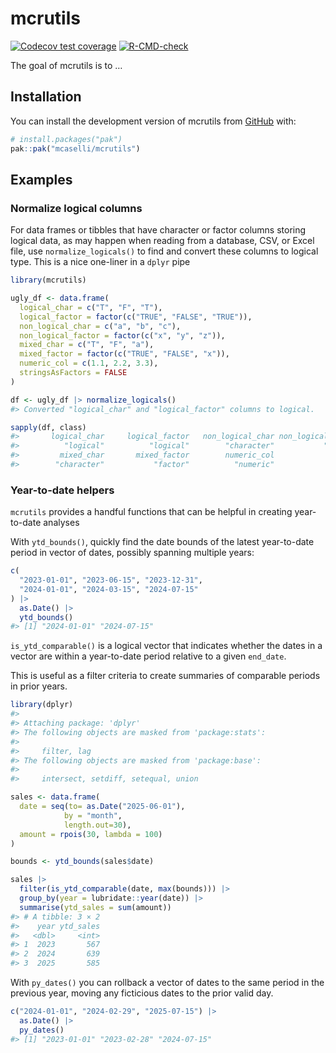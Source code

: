 
<!-- README.md is generated from README.Rmd. Please edit that file -->

# mcrutils

<!-- badges: start -->

[![Codecov test
coverage](https://codecov.io/gh/mcaselli/mcrutils/graph/badge.svg)](https://app.codecov.io/gh/mcaselli/mcrutils)
[![R-CMD-check](https://github.com/mcaselli/mcrutils/actions/workflows/R-CMD-check.yaml/badge.svg)](https://github.com/mcaselli/mcrutils/actions/workflows/R-CMD-check.yaml)
<!-- badges: end -->

The goal of mcrutils is to …

## Installation

You can install the development version of mcrutils from
[GitHub](https://github.com/) with:

``` r
# install.packages("pak")
pak::pak("mcaselli/mcrutils")
```

## Examples

### Normalize logical columns

For data frames or tibbles that have character or factor columns storing
logical data, as may happen when reading from a database, CSV, or Excel
file, use `normalize_logicals()` to find and convert these columns to
logical type. This is a nice one-liner in a `dplyr` pipe

``` r
library(mcrutils)

ugly_df <- data.frame(
  logical_char = c("T", "F", "T"),
  logical_factor = factor(c("TRUE", "FALSE", "TRUE")),
  non_logical_char = c("a", "b", "c"),
  non_logical_factor = factor(c("x", "y", "z")),
  mixed_char = c("T", "F", "a"),
  mixed_factor = factor(c("TRUE", "FALSE", "x")),
  numeric_col = c(1.1, 2.2, 3.3),
  stringsAsFactors = FALSE
)

df <- ugly_df |> normalize_logicals()
#> Converted "logical_char" and "logical_factor" columns to logical.

sapply(df, class)
#>       logical_char     logical_factor   non_logical_char non_logical_factor 
#>          "logical"          "logical"        "character"           "factor" 
#>         mixed_char       mixed_factor        numeric_col 
#>        "character"           "factor"          "numeric"
```

### Year-to-date helpers

`mcrutils` provides a handful functions that can be helpful in creating
year-to-date analyses

With `ytd_bounds()`, quickly find the date bounds of the latest
year-to-date period in vector of dates, possibly spanning multiple
years:

``` r
c(
  "2023-01-01", "2023-06-15", "2023-12-31",
  "2024-01-01", "2024-03-15", "2024-07-15"
) |>
  as.Date() |>
  ytd_bounds()
#> [1] "2024-01-01" "2024-07-15"
```

`is_ytd_comparable()` is a logical vector that indicates whether the
dates in a vector are within a year-to-date period relative to a given
`end_date`.

This is useful as a filter criteria to create summaries of comparable
periods in prior years.

``` r
library(dplyr)
#> 
#> Attaching package: 'dplyr'
#> The following objects are masked from 'package:stats':
#> 
#>     filter, lag
#> The following objects are masked from 'package:base':
#> 
#>     intersect, setdiff, setequal, union

sales <- data.frame(
  date = seq(to= as.Date("2025-06-01"), 
            by = "month",
            length.out=30),
  amount = rpois(30, lambda = 100)
)

bounds <- ytd_bounds(sales$date)

sales |>
  filter(is_ytd_comparable(date, max(bounds))) |>
  group_by(year = lubridate::year(date)) |>
  summarise(ytd_sales = sum(amount))
#> # A tibble: 3 × 2
#>    year ytd_sales
#>   <dbl>     <int>
#> 1  2023       567
#> 2  2024       639
#> 3  2025       585
```

With `py_dates()` you can rollback a vector of dates to the same period
in the previous year, moving any ficticious dates to the prior valid
day.

``` r
c("2024-01-01", "2024-02-29", "2025-07-15") |>
  as.Date() |>
  py_dates()
#> [1] "2023-01-01" "2023-02-28" "2024-07-15"
```
